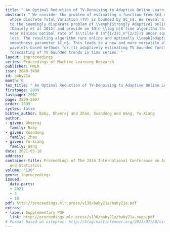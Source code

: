 ```yaml
---
title: " An Optimal Reduction of TV-Denoising to Adaptive Online Learning "
abstract: " We consider the problem of estimating a function from $n$ noisy samples
  whose discrete Total Variation (TV) is bounded by $C_n$. We reveal a deep connection
  to the seemingly disparate problem of \\emph{Strongly Adaptive} online learning
  [Daniely et al 2015] and provide an $O(n \\log n)$ time algorithm that attains the
  near minimax optimal rate of $\\tilde O (n^{1/3}C_n^{2/3})$ under squared error
  loss. The resulting algorithm runs online and optimally \\emph{adapts} to the \\emph{unknown}
  smoothness parameter $C_n$. This leads to a new and more versatile alternative to
  wavelets-based methods for (1) adaptively estimating TV bounded functions; (2) online
  forecasting of TV bounded trends in time series. "
layout: inproceedings
series: Proceedings of Machine Learning Research
publisher: PMLR
issn: 2640-3498
id: baby21a
month: 0
tex_title: " An Optimal Reduction of TV-Denoising to Adaptive Online Learning "
firstpage: 2899
lastpage: 2907
page: 2899-2907
order: 2899
cycles: false
bibtex_author: Baby, Dheeraj and Zhao, Xuandong and Wang, Yu-Xiang
author:
- given: Dheeraj
  family: Baby
- given: Xuandong
  family: Zhao
- given: Yu-Xiang
  family: Wang
date: 2021-03-18
address:
container-title: Proceedings of The 24th International Conference on Artificial Intelligence
  and Statistics
volume: '130'
genre: inproceedings
issued:
  date-parts:
  - 2021
  - 3
  - 18
pdf: http://proceedings.mlr.press/v130/baby21a/baby21a.pdf
extras:
- label: Supplementary PDF
  link: http://proceedings.mlr.press/v130/baby21a/baby21a-supp.pdf
# Format based on citeproc: http://blog.martinfenner.org/2013/07/30/citeproc-yaml-for-bibliographies/
---
```

